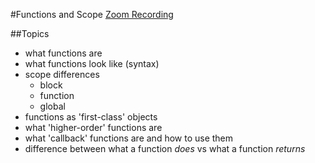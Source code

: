 #Functions and Scope
[Zoom Recording](https://youtu.be/01KEGPz0ut0)

##Topics

- what functions are
- what functions look like (syntax)
- scope differences
  - block
  - function
  - global
- functions as 'first-class' objects
- what 'higher-order' functions are
- what 'callback' functions are and how to use them
- difference between what a function _does_ vs what a function _returns_
